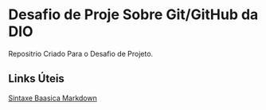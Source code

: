 # Desafio de Proje Sobre Git/GitHub da DIO

Repositrio Criado Para o Desafio de Projeto.

## Links Úteis

[Sintaxe Baasica Markdown](https://www.markdownguide.org/basic-syntax/)
